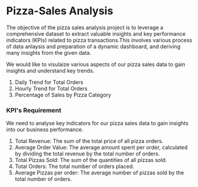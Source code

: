 # Pizza-Sales Analysis

The objective of the pizza sales analysis project is to leverage a comprehensive dataset to extract valuable insights and key performance indicators (KPIs) related to pizza transactions.This involves various process of data anlaysis and preparation of a dynamic  dashboard, and deriving many insights from the given data. 

 We would like to visulaize various aspects of our pizza sales data to gain insights and understand key trends.
 1. Daily Trend for Total Orders
 2. Hourly Trend for Total Orders
 3. Percentage of Sales by Pizza Category

### KPI's Requirement

We need to analyse key indicators for our pizza sales data to gain insights into our business performance.
1. Total Revenue: The sum of the total price of all pizza orders.
2. Average Order Value: The average amount spent per order, calculated by dividing the total revenue by the total number of orders.
3. Total Pizzas Sold: The sum of the quantities of all pizzas sold.
4. Total Orders: The total number of orders placed.
5. Average Pizzas per order: The average number of pizzas sold by the total number of orders.
